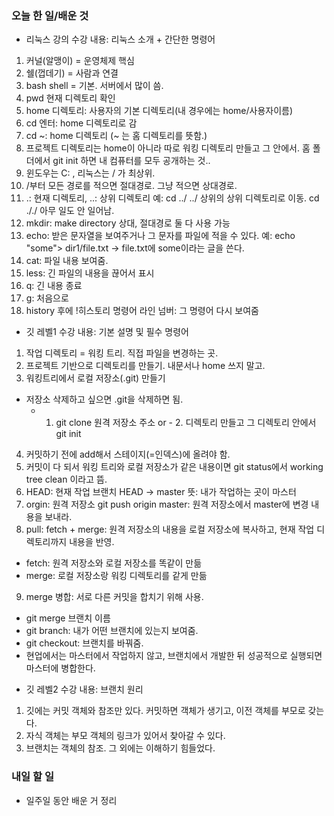 ### 오늘 한 일/배운 것
* 리눅스 강의 수강
내용: 리눅스 소개 + 간단한 명령어
1. 커널(알맹이) = 운영체제 핵심
2. 쉘(껍데기) = 사람과 연결
3. bash shell = 기본. 서버에서 많이 씀. 
4. pwd 현재 디렉토리 확인 
5. home 디렉토리: 사용자의 기본 디렉토리(내 경우에는 home/사용자이름)
6. cd 엔터: home 디렉토리로 감  
7. cd ~: home 디렉토리 (~ 는 홈 디렉토리를 뜻함.)
8. 프로젝트 디렉토리는 home이 아니라 따로 워킹 디렉토리 만들고 그 안에서.
홈 폴더에서 git init 하면 내 컴퓨터를 모두 공개하는 것..
9. 윈도우는 C: , 리눅스는 / 가 최상위. 
10. /부터 모든 경로를 적으면 절대경로. 그냥 적으면 상대경로.
11. .: 현재 디렉토리, ..: 상위 디렉토리
예: cd ../ ../ 상위의 상위 디렉토리로 이동. 
cd ././ 아무 일도 안 일어남. 
12. mkdir: make directory 상대, 절대경로 둘 다 사용 가능 
13. echo: 받은 문자열을 보여주거나 그 문자를 파일에 적을 수 있다. 
예: echo "some"> dir1/file.txt -> file.txt에 some이라는 글을 쓴다.  
14. cat: 파일 내용 보여줌. 
15. less: 긴 파일의 내용을 끊어서 표시
16. q: 긴 내용 종료
17. g: 처음으로
18. history 후에 !히스토리 명령어 라인 넘버: 그 명령어 다시 보여줌

* 깃 레벨1 수강
내용: 기본 설명 및 필수 명령어
1. 작업 디렉토리 = 워킹 트리. 직접 파일을 변경하는 곳. 
2. 프로젝트 기반으로 디렉토리를 만들기. 내문서나 home 쓰지 말고. 
3. 워킹트리에서 로컬 저장소(.git) 만들기
* 저장소 삭제하고 싶으면 .git을 삭제하면 됨.
   - 1.  git clone 원격 저장소 주소 
or - 2. 디렉토리 만들고 그 디렉토리 안에서 git init
4. 커밋하기 전에 add해서 스테이지(=인덱스)에 올려야 함. 
5. 커밋이 다 되서 워킹 트리와 로컬 저장소가 같은 내용이면 git status에서
working tree clean 이라고 뜸. 
6. HEAD: 현재 작업 브랜치 
HEAD -> master 뜻: 내가 작업하는 곳이 마스터
7. orgin: 원격 저장소
git push origin master: 원격 저장소에서 master에 변경 내용을 보내라.
8. pull: fetch + merge: 원격 저장소의 내용을 로컬 저장소에 복사하고, 
현재 작업 디렉토리까지 내용을 반영. 
-  fetch: 원격 저장소와 로컬 저장소를 똑같이 만듦
-  merge: 로컬 저장소랑 워킹 디렉토리를 같게 만듦
9. merge 병합: 서로 다른 커밋을 합치기 위해 사용. 
- git merge 브랜치 이름
- git branch: 내가 어떤 브랜치에 있는지 보여줌. 
- git checkout: 브랜치를 바꿔줌. 
- 현업에서는 마스터에서 작업하지 않고, 브랜치에서 개발한 뒤 성공적으로 실행되면 마스터에 병합한다. 



* 깃 레벨2 수강 
내용: 브랜치 원리 
1. 깃에는 커밋 객체와 참조만 있다. 커밋하면 객체가 생기고, 이전 객체를 부모로 갖는다. 
2. 자식 객체는 부모 객체의 링크가 있어서 찾아갈 수 있다. 
3. 브랜치는 객체의 참조. 
그 외에는 이해하기 힘들었다.

### 내일 할 일 
* 일주일 동안 배운 거 정리

